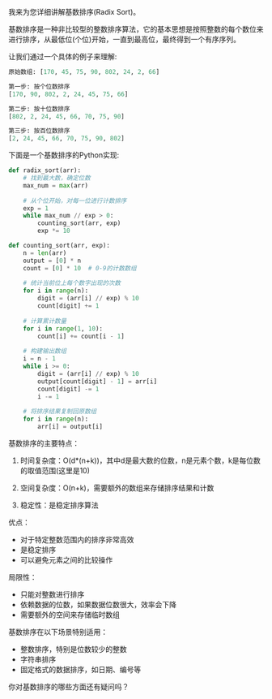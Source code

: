 我来为您详细讲解基数排序(Radix Sort)。

基数排序是一种非比较型的整数排序算法，它的基本思想是按照整数的每个数位来进行排序，从最低位(个位)开始，一直到最高位，最终得到一个有序序列。

让我们通过一个具体的例子来理解:
```python
原始数组: [170, 45, 75, 90, 802, 24, 2, 66]

第一步: 按个位数排序
[170, 90, 802, 2, 24, 45, 75, 66]

第二步: 按十位数排序
[802, 2, 24, 45, 66, 70, 75, 90]

第三步: 按百位数排序
[2, 24, 45, 66, 70, 75, 90, 802]
```

下面是一个基数排序的Python实现:

```python
def radix_sort(arr):
    # 找到最大数，确定位数
    max_num = max(arr)
    
    # 从个位开始，对每一位进行计数排序
    exp = 1
    while max_num // exp > 0:
        counting_sort(arr, exp)
        exp *= 10

def counting_sort(arr, exp):
    n = len(arr)
    output = [0] * n
    count = [0] * 10  # 0-9的计数数组
    
    # 统计当前位上每个数字出现的次数
    for i in range(n):
        digit = (arr[i] // exp) % 10
        count[digit] += 1
    
    # 计算累计数量
    for i in range(1, 10):
        count[i] += count[i - 1]
    
    # 构建输出数组
    i = n - 1
    while i >= 0:
        digit = (arr[i] // exp) % 10
        output[count[digit] - 1] = arr[i]
        count[digit] -= 1
        i -= 1
    
    # 将排序结果复制回原数组
    for i in range(n):
        arr[i] = output[i]
```

基数排序的主要特点：

1. 时间复杂度：O(d*(n+k))，其中d是最大数的位数，n是元素个数，k是每位数的取值范围(这里是10)

2. 空间复杂度：O(n+k)，需要额外的数组来存储排序结果和计数

3. 稳定性：是稳定排序算法

优点：
- 对于特定整数范围内的排序非常高效
- 是稳定排序
- 可以避免元素之间的比较操作

局限性：
- 只能对整数进行排序
- 依赖数据的位数，如果数据位数很大，效率会下降
- 需要额外的空间来存储临时数组

基数排序在以下场景特别适用：
- 整数排序，特别是位数较少的整数
- 字符串排序
- 固定格式的数据排序，如日期、编号等

你对基数排序的哪些方面还有疑问吗？
<!--stackedit_data:
eyJoaXN0b3J5IjpbLTY2MTg1NTIzMF19
-->